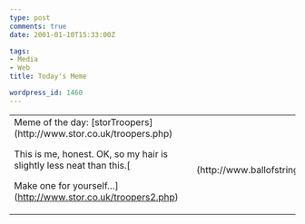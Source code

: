 ```yaml
---
type: post
comments: true
date: 2001-01-10T15:33:00Z

tags:
- Media
- Web
title: Today's Meme

wordpress_id: 1460
---
```


<table cellpadding="0" cellspacing="0" border="0" class="text" width="350" >  

<tr >
<td >Meme of the day: [storTroopers](http://www.stor.co.uk/troopers.php)  

   

This is me, honest. OK, so my hair is slightly less neat than this.[  

   

Make one for yourself…](http://www.stor.co.uk/troopers2.php)
</td>
<td width="30" >
</td>
<td align="middle" valign="center" >![](http://www.ballofstringtheory.com/images/stor.gif)
</td></tr>  

</table>
